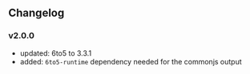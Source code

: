 ## Changelog

### v2.0.0
  * updated: 6to5 to 3.3.1
  * added: `6to5-runtime` dependency needed for the commonjs output